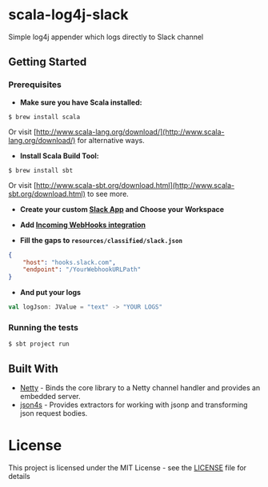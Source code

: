 # scala-log4j-slack
Simple log4j appender which logs directly to Slack channel


## Getting Started

### Prerequisites

* **Make sure you have Scala installed:**

````shell
$ brew install scala
````

Or visit [http://www.scala-lang.org/download/](http://www.scala-lang.org/download/) for alternative ways.

* **Install Scala Build Tool:**

```shell
$ brew install sbt
```

Or visit [http://www.scala-sbt.org/download.html](http://www.scala-sbt.org/download.html) to see more.

* **Create your custom [Slack App](https://api.slack.com/apps?new_app=1) and Choose your Workspace**

* **Add [Incoming WebHooks integration](https://api.slack.com/incoming-webhooks)**

* **Fill the gaps to `resources/classified/slack.json`**

```json
{
    "host": "hooks.slack.com",
    "endpoint": "/YourWebhookURLPath"
}
```

* **And put your logs**

```scala
val logJson: JValue = "text" -> "YOUR LOGS" 
```

### Running the tests
```shell
$ sbt project run
```

## Built With

* [Netty](http://netty.io/) - Binds the core library to a Netty channel handler and provides an embedded server.
* [json4s](http://json4s.org/) - Provides extractors for working with jsonp and transforming json request bodies.

# License
This project is licensed under the MIT License - see the [LICENSE](LICENSE) file for details
